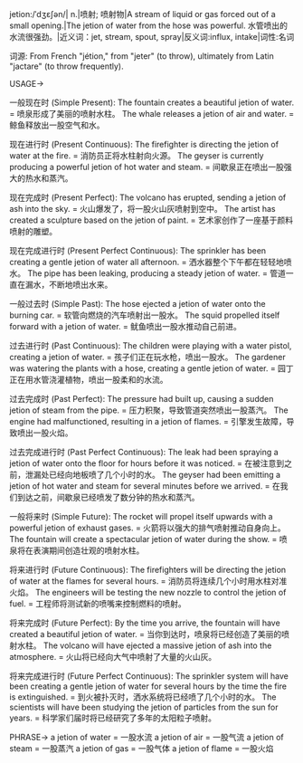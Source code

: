 jetion:/ˈdʒɛʃən/| n.|喷射; 喷射物|A stream of liquid or gas forced out of a small opening.|The jetion of water from the hose was powerful. 水管喷出的水流很强劲。|近义词：jet, stream, spout, spray|反义词:influx, intake|词性:名词

词源:  From French "jétion," from "jeter" (to throw), ultimately from Latin "jactare" (to throw frequently).

USAGE->

一般现在时 (Simple Present):
The fountain creates a beautiful jetion of water. = 喷泉形成了美丽的喷射水柱。
The whale releases a jetion of air and water. = 鲸鱼释放出一股空气和水。

现在进行时 (Present Continuous):
The firefighter is directing the jetion of water at the fire. = 消防员正将水柱射向火源。
The geyser is currently producing a powerful jetion of hot water and steam. = 间歇泉正在喷出一股强大的热水和蒸汽。

现在完成时 (Present Perfect):
The volcano has erupted, sending a jetion of ash into the sky. = 火山爆发了，将一股火山灰喷射到空中。
The artist has created a sculpture based on the jetion of paint. = 艺术家创作了一座基于颜料喷射的雕塑。

现在完成进行时 (Present Perfect Continuous):
The sprinkler has been creating a gentle jetion of water all afternoon. = 洒水器整个下午都在轻轻地喷水。
The pipe has been leaking, producing a steady jetion of water. = 管道一直在漏水，不断地喷出水来。

一般过去时 (Simple Past):
The hose ejected a jetion of water onto the burning car. = 软管向燃烧的汽车喷射出一股水。
The squid propelled itself forward with a jetion of water. = 鱿鱼喷出一股水推动自己前进。

过去进行时 (Past Continuous):
The children were playing with a water pistol, creating a jetion of water. = 孩子们正在玩水枪，喷出一股水。
The gardener was watering the plants with a hose, creating a gentle jetion of water. = 园丁正在用水管浇灌植物，喷出一股柔和的水流。

过去完成时 (Past Perfect):
The pressure had built up, causing a sudden jetion of steam from the pipe. = 压力积聚，导致管道突然喷出一股蒸汽。
The engine had malfunctioned, resulting in a jetion of flames. = 引擎发生故障，导致喷出一股火焰。

过去完成进行时 (Past Perfect Continuous):
The leak had been spraying a jetion of water onto the floor for hours before it was noticed. = 在被注意到之前，泄漏处已经向地板喷了几个小时的水。
The geyser had been emitting a jetion of hot water and steam for several minutes before we arrived. = 在我们到达之前，间歇泉已经喷发了数分钟的热水和蒸汽。

一般将来时 (Simple Future):
The rocket will propel itself upwards with a powerful jetion of exhaust gases. = 火箭将以强大的排气喷射推动自身向上。
The fountain will create a spectacular jetion of water during the show. = 喷泉将在表演期间创造壮观的喷射水柱。

将来进行时 (Future Continuous):
The firefighters will be directing the jetion of water at the flames for several hours. = 消防员将连续几个小时用水柱对准火焰。
The engineers will be testing the new nozzle to control the jetion of fuel. = 工程师将测试新的喷嘴来控制燃料的喷射。

将来完成时 (Future Perfect):
By the time you arrive, the fountain will have created a beautiful jetion of water. = 当你到达时，喷泉将已经创造了美丽的喷射水柱。
The volcano will have ejected a massive jetion of ash into the atmosphere. = 火山将已经向大气中喷射了大量的火山灰。


将来完成进行时 (Future Perfect Continuous):
The sprinkler system will have been creating a gentle jetion of water for several hours by the time the fire is extinguished. = 到火被扑灭时，洒水系统将已经喷了几个小时的水。
The scientists will have been studying the jetion of particles from the sun for years. = 科学家们届时将已经研究了多年的太阳粒子喷射。


PHRASE->
a jetion of water = 一股水流
a jetion of air = 一股气流
a jetion of steam = 一股蒸汽
a jetion of gas = 一股气体
a jetion of flame = 一股火焰
